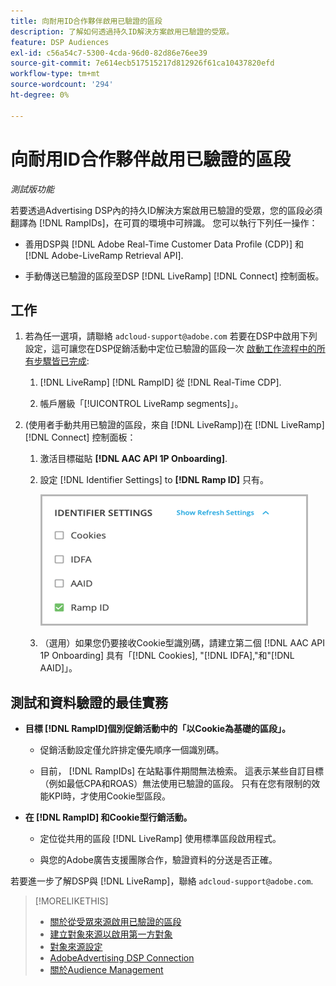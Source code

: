 ```yaml
---
title: 向耐用ID合作夥伴啟用已驗證的區段
description: 了解如何透過持久ID解決方案啟用已驗證的受眾。
feature: DSP Audiences
exl-id: c56a54c7-5300-4cda-96d0-82d86e76ee39
source-git-commit: 7e614ecb517515217d812926f61ca10437820efd
workflow-type: tm+mt
source-wordcount: '294'
ht-degree: 0%

---
```


# 向耐用ID合作夥伴啟用已驗證的區段

*測試版功能*

若要透過Advertising DSP內的持久ID解決方案啟用已驗證的受眾，您的區段必須翻譯為 [!DNL RampIDs]，在可買的環境中可辨識。 您可以執行下列任一操作：

* 善用DSP與 [!DNL Adobe Real-Time Customer Data Profile (CDP)] 和 [!DNL Adobe-LiveRamp Retrieval API].

* 手動傳送已驗證的區段至DSP [!DNL LiveRamp] [!DNL Connect] 控制面板。

## 工作

1. 若為任一選項，請聯絡 `adcloud-support@adobe.com` 若要在DSP中啟用下列設定，這可讓您在DSP促銷活動中定位已驗證的區段一次 [啟動工作流程中的所有步驟皆已完成](source-about.md#workflow-sources):

   1. [!DNL LiveRamp] [!DNL RampID] 從 [!DNL Real-Time CDP].

   1. 帳戶層級「[!UICONTROL LiveRamp segments]」。

1. (使用者手動共用已驗證的區段，來自 [!DNL LiveRamp])在 [!DNL LiveRamp] [!DNL Connect] 控制面板：

   1. 激活目標磁貼 **[!DNL AAC API 1P Onboarding]**.

   1. 設定 [!DNL Identifier Settings] to **[!DNL Ramp ID]** 只有。

      ![識別碼設定](/help/dsp/assets/liveramp-tile-settings.png)

   1. （選用）如果您仍要接收Cookie型識別碼，請建立第二個 [!DNL AAC API 1P Onboarding] 具有「[!DNL Cookies], &quot;[!DNL IDFA],&quot;和&quot;[!DNL AAID]」。

## 測試和資料驗證的最佳實務

* **目標 [!DNL RampID]個別促銷活動中的「以Cookie為基礎的區段」。**

   * 促銷活動設定僅允許排定優先順序一個識別碼。

   * 目前， [!DNL RampIDs] 在站點事件期間無法檢索。 這表示某些自訂目標（例如最低CPA和ROAS）無法使用已驗證的區段。 只有在您有限制的效能KPI時，才使用Cookie型區段。

* **在 [!DNL RampID] 和Cookie型行銷活動。**

   * 定位從共用的區段 [!DNL LiveRamp] 使用標準區段啟用程式。

   * 與您的Adobe廣告支援團隊合作，驗證資料的分送是否正確。

若要進一步了解DSP與 [!DNL LiveRamp]，聯絡 `adcloud-support@adobe.com`.

>[!MORELIKETHIS]
>
>* [關於從受眾來源啟用已驗證的區段](source-about.md)
>* [建立對象來源以啟用第一方對象](source-create.md)
>* [對象來源設定](source-settings.md)
>* [AdobeAdvertising DSP Connection](https://experienceleague.adobe.com/docs/experience-platform/destinations/catalog/advertising/adobe-advertising-connection.html)
>* [關於Audience Management](/help/dsp/audiences/audience-about.md)

